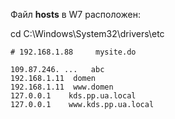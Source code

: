 Файл **hosts** в W7 расположен:

cd C:\Windows\System32\drivers\etc


    # 192.168.1.88     mysite.do
    
    109.87.246. ...   abc
    192.168.1.11  domen
    192.168.1.11  www.domen
    127.0.0.1    kds.pp.ua.local
    127.0.0.1    www.kds.pp.ua.local


